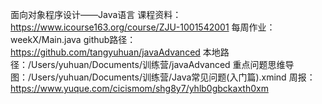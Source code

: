 
面向对象程序设计——Java语言
课程资料：https://www.icourse163.org/course/ZJU-1001542001
每周作业：weekX/Main.java
github路径：https://github.com/tangyuhuan/javaAdvanced
本地路径：/Users/yuhuan/Documents/训练营/javaAdvanced
重点问题思维导图：/Users/yuhuan/Documents/训练营/Java常见问题(入门篇).xmind
周报：https://www.yuque.com/cicismom/shg8y7/yhlb0gbckaxth0xm